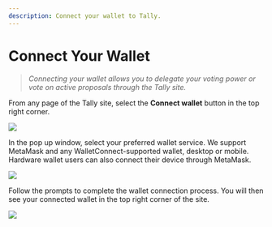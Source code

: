 ```yaml
---
description: Connect your wallet to Tally.
---
```


# Connect Your Wallet

> _Connecting your wallet allows you to delegate your voting power or vote on active proposals through the Tally site._

From any page of the Tally site, select the **Connect wallet** button in the top right corner.

![](https://p63.tr2.n0.cdn.getcloudapp.com/items/wbuXlZey/07bac09f-ad61-44bc-9e9c-7767b103e375.jpg?v=1139661e7685545ef59b04802c6ef273)

In the pop up window, select your preferred wallet service. We support MetaMask and any WalletConnect-supported wallet, desktop or mobile. Hardware wallet users can also connect their device through MetaMask.

![](https://p63.tr2.n0.cdn.getcloudapp.com/items/P8uQBrdP/d5ce9811-6d7f-4c9d-a579-262a5a8f4a63.jpg?v=3061fb5c731caa17de1d837232274340)

Follow the prompts to complete the wallet connection process. You will then see your connected wallet in the top right corner of the site.

![](https://p63.tr2.n0.cdn.getcloudapp.com/items/DOudpEjn/50e48a2e-7a77-4631-8b12-51dda3f16cb3.jpg?v=8a5e21701476293bfb587a415bff5b91)
